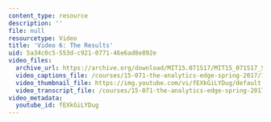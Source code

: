 ```yaml
---
content_type: resource
description: ''
file: null
resourcetype: Video
title: 'Video 6: The Results'
uid: 5a34c0c5-553d-c921-0771-46e6ad8e892e
video_files:
  archive_url: https://archive.org/download/MIT15.071S17/MIT15_071S17_Session_5.3.11_300k.mp4
  video_captions_file: /courses/15-071-the-analytics-edge-spring-2017/10f8666712a655bfba43e440b512b7ea_fEXkGiLYDug.vtt
  video_thumbnail_file: https://img.youtube.com/vi/fEXkGiLYDug/default.jpg
  video_transcript_file: /courses/15-071-the-analytics-edge-spring-2017/67b9a234fd8b544488df462551d59e23_fEXkGiLYDug.pdf
video_metadata:
  youtube_id: fEXkGiLYDug
---
```

